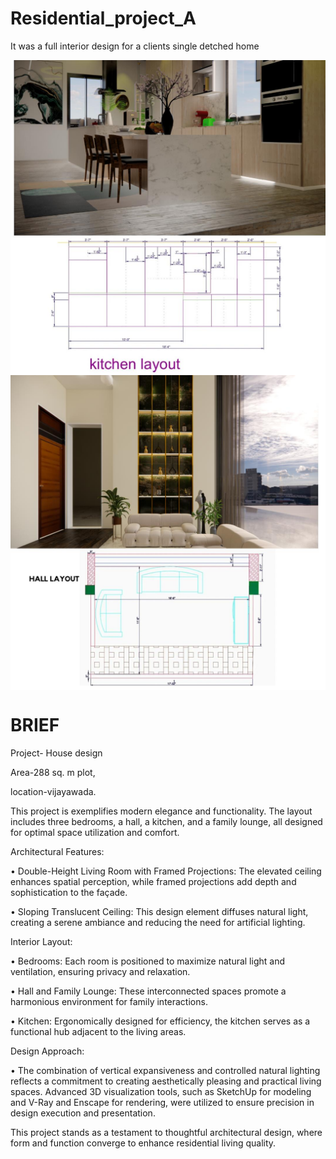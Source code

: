  # Residential_project_A
 It  was a full interior design for a clients single detched home
 
 <img align="middle" alt="coding" width="800" src="https://github.com/kranthikumarnalla/Portfolio/blob/main/1-1.jpeg">
 
 <img align="middle" alt="coding" width="800" src="https://github.com/kranthikumarnalla/Portfolio/blob/main/1-2.jpeg">
 
 # BRIEF
 
Project- House design

Area-288 sq. m plot, 

location-vijayawada.

This project is exemplifies modern elegance and functionality. The layout includes three bedrooms, a hall, a kitchen, and a family lounge, all designed for optimal space utilization and comfort.

Architectural Features:

• Double-Height Living Room with Framed Projections: The elevated ceiling enhances spatial perception, while framed projections add depth and sophistication to the façade.

• Sloping Translucent Ceiling: This design element diffuses natural light, creating a serene ambiance and reducing the need for artificial lighting.

Interior Layout:

• Bedrooms: Each room is positioned to maximize natural light and ventilation, ensuring privacy and relaxation.

• Hall and Family Lounge: These interconnected spaces promote a harmonious environment for family interactions.

• Kitchen: Ergonomically designed for efficiency, the kitchen serves as a functional hub adjacent to the living areas.

Design Approach:

• The combination of vertical expansiveness and controlled natural lighting reflects a commitment to creating aesthetically pleasing and practical living spaces. Advanced 3D visualization tools, such as SketchUp for modeling and V-Ray and Enscape for rendering, were utilized to ensure precision in design execution and presentation.

This project stands as a testament to thoughtful architectural design, where form and function converge to enhance residential living quality.
